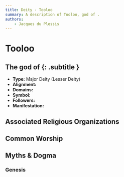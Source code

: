 ```yaml
---
title: Deity - Tooloo
summary: A description of Tooloo, god of .
authors:
    - Jacques du Plessis
---
```

# Tooloo
## The god of  {: .subtitle }

* **Type:** Major Deity (Lesser Deity)
* **Alignment:** 
* **Domains:** 
* **Symbol:** 
* **Followers:** 
* **Manifestation:**  

## Associated Religious Organizations

## Common Worship

## Myths & Dogma
### Genesis
